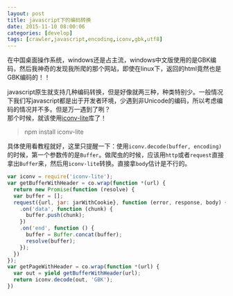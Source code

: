 ```yaml
---
layout: post
title: javascript下的编码转换
date: 2015-11-10 08:00:06
categories: [develop]
tags: [crawler,javascript,encoding,iconv,gbk,utf8]
---
```


在中国桌面操作系统，windows还是占主流，windows中文版使用的是GBK编码，然后我神奇的发现我所爬的那个网站，即使在linux下，返回的html竟然也是GBK编码的！！  

<!--more-->

javascript原生就支持几种编码转换，但是好像就两三种，种类特别少。一般情况下我们写javascript都是出于开发者环境，少遇到非Unicode的编码，所以考虑编码的情况并不多。但是万一遇到了咧？  
那个时候，就该使用[iconv-lite](https://github.com/ashtuchkin/iconv-lite)库了！  

 > npm install iconv-lite  

具体使用看教程就好，这里只提醒一下：使用`iconv.decode(buffer, encoding)`的时候，第一个参数传的是`Buffer`。做爬虫的时候，应该用`http`或者`request`直接拿出`Buffer`来，然后用`iconv-lite`转换。直接拿`body`估计是不行的。  

```js
var iconv = require('iconv-lite');
var getBufferWithHeader = co.wrap(function *(url) {
  return new Promise(function (resolve) {
  var buffer = [];
  request({url, jar: jarWithCookie}, function (error, response, body) {})
    .on('data', function (chunk) {
      buffer.push(chunk);
    })
    .on('end', function () {
      buffer = Buffer.concat(buffer);
      resolve(buffer);
    });
  })
});
var getPageWithHeader = co.wrap(function *(url) {
  var out = yield getBufferWithHeader(url);
  return iconv.decode(out, 'GBK');
})
```

